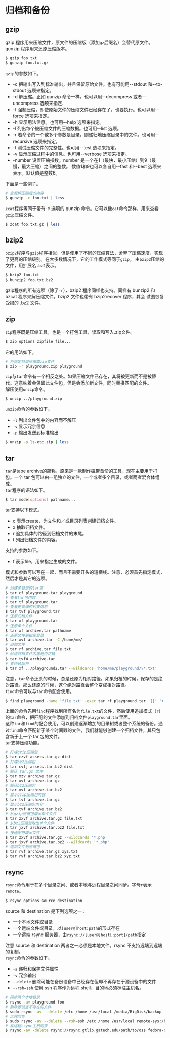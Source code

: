 # 归档和备份


## gzip
gzip 程序用来压缩文件，原文件的压缩版（添加`gz`后缀名）会替代原文件。gunzip 程序用来还原压缩版本。
```bash
$ gzip foo.txt
$ gunzip foo.txt.gz
```
`gzip`的参数如下。

- -c	把输出写入到标准输出，并且保留原始文件。也有可能用--stdout 和--to-stdout 选项来指定。
- -d	解压缩。正如 gunzip 命令一样。也可以用--decompress 或者--uncompress 选项来指定.
- -f	强制压缩，即使原始文件的压缩文件已经存在了，也要执行。也可以用--force 选项来指定。
- -h	显示用法信息。也可用--help 选项来指定。
- -l	列出每个被压缩文件的压缩数据。也可用--list 选项。
- -r	若命令的一个或多个参数是目录，则递归地压缩目录中的文件。也可用--recursive 选项来指定。
- -t	测试压缩文件的完整性。也可用--test 选项来指定。
- -v	显示压缩过程中的信息。也可用--verbose 选项来指定。
- -number	设置压缩指数。number 是一个在1（最快，最小压缩）到9（最慢，最大压缩）之间的整数。 数值1和9也可以各自用--fast 和--best 选项来表示。默认值是整数6。

下面是一些例子。
```bash
# 查看解压缩后的内容
$ gunzip -c foo.txt | less
```
`zcat`程序等同于带有-c 选项的 gunzip 命令。它可以像`cat`命令那样，用来查看`gzip`压缩文件。
```bash
$ zcat foo.txt.gz | less
```

## bzip2
`bzip2`程序与`gzip`程序相似，但是使用了不同的压缩算法，舍弃了压缩速度，实现了更高的压缩级别。在大多数情况下，它的工作模式等同于`gzip`。 由`bzip2`压缩的文件，用扩展名`.bz2`表示。
```bash
$ bzip2 foo.txt
$ bunzip2 foo.txt.bz2
```
gzip程序的所有选项（除了`-r`），bzip2 程序同样也支持。同样有 bunzip2 和 bzcat 程序来解压缩文件。bzip2 文件也带有 bzip2recover 程序，其会 试图恢复受损的 .bz2 文件。

## zip
`zip`程序既是压缩工具，也是一个打包工具，读取和写入.zip文件。
```bash
$ zip options zipfile file...
```
它的用法如下。
```bash
# 将指定目录压缩成zip文件
$ zip -r playground.zip playground
```
`zip`与`tar`命令有一个相反之处。如果压缩文件已存在，其将被更新而不是被替代。这意味着会保留此文件包，但是会添加新文件，同时替换匹配的文件。  
解压使用`unzip`命令。
```bash
$ unzip ../playground.zip
```
`unzip`命令的参数如下。

- `-l` 列出文件包中的内容而不解压
- `-v` 显示冗余信息
- `-p` 输出发送到标准输出
```bash
$ unzip -p ls-etc.zip | less
```

## tar
`tar`是tape archive的简称，原来是一款制作磁带备份的工具，现在主要用于打包。一个 tar 包可以由一组独立的文件，一个或者多个目录，或者两者混合体组成。  
`tar`程序的语法如下。
```bash
$ tar mode[options] pathname...
```
tar支持以下模式。

- c 表示create，为文件和／或目录列表创建归档文件。
- x 抽取归档文件。
- r 追加具体的路径到归档文件的末尾。
- t 列出归档文件的内容。

支持的参数如下。

- f 表示file，用来指定生成的文件。

模式和参数可以写在一起，而且不需要开头的短横线。注意，必须首先指定模式，然后才是其它的选项。
```bash
# 创建子目录的tar包
$ tar cf playground.tar playground
# 查看tar包内容
$ tar tf playground.tar
# 查看更详细的列表信息
$ tar tvf playground.tar
# 还原归档文件
$ tar xf playground.tar
# 还原单个文件
$ tar xf archive.tar pathname
# 还原文件到指定目录
$ tar xvf archive.tar -C /home/me/
# 追加文件
$ tar rf archive.tar file.txt
# 验证归档文件内容是否正确
$ tar tvfW archive.tar
# 支持通配符
$ tar xf ../playground2.tar --wildcards 'home/me/playground/\*.txt'
```
注意，`tar`命令还原的时候，总是还原为相对路径。如果归档的时候，保存的是绝对路径，那么还原的时候，这个绝对路径会整个变成相对路径。  
`find`命令可以与`tar`命令配合使用。
```bash
$ find playground -name 'file.txt' -exec tar rf playground.tar '{}' '+'
```
上面的命令先用`find`程序找到所有名为`file.txt`的文件，然后使用追加模式（`r`）的`tar`命令，把匹配的文件添加到归档文件`playground.tar`里面。  
这种`tar`和`find`的配合使用，可以创建逐渐增加的目录树或者整个系统的备份。通过`find`命令匹配新于某个时间戳的文件，我们就能够创建一个归档文件，其只包含新于上一个 tar 包的文件。  
tar支持压缩功能。
```bash
# 打成gzip压缩包
$ tar czvf assets.tar.gz dist
# 打成bz2压缩包
$ tar cvfj assets.tar.bz2 dist
# 解压 tar.gz 文件
$ tar xzv archive.tar.gz
$ tar xvf archive.tar.gz
# 解压bz2压缩包
$ tar xvf archive.tar.bz2
# 显示gzip压缩包内容
$ tar tvf archive.tar.gz
# 显示bz2压缩包内容
$ tar tvf archive.tar.bz2
# 从gzip压缩包取出单个文件
$ tar zxvf archive.tar.gz file.txt
# 从bz2压缩包取出单个文件
$ tar jxvf archive.tar.bz2 file.txt
# 按通配符取出文件
$ tar zxvf archive.tar.gz --wildcards '*.php'
$ tar jxvf archive.tar.bz2 --wildcards '*.php'
# 追加文件到压缩包
$ tar rvf archive.tar.gz xyz.txt
$ tar rvf archive.tar.bz2 xyz.txt
```

## rsync
`rsync`命令用于在多个目录之间、或者本地与远程目录之间同步。字母`r`表示`remote`。
```bash
$ rsync options source destination
```
source 和 destination 是下列选项之一：

- 一个本地文件或目录
- 一个远端文件或目录，以`[user@]host:path`的形式存在
- 一个远端 rsync 服务器，由`rsync://[user@]host[:port]/path`指定

注意 source 和 destination 两者之一必须是本地文件。rsync 不支持远端到远端的复制。  
`rsync`命令的参数如下。

- `-a` 递归和保护文件属性
- `-v` 冗余输出
- `--delete` 删除可能在备份设备中已经存在但却不再存在于源设备中的文件
- `--rsh=ssh` 使用 ssh 程序作为远程 shell，目的地必须标注主机名。
```bash
# 同步两个本地目录
$ rsync -av playground foo
# 删除源设备不存在的文件
$ sudo rsync -av --delete /etc /home /usr/local /media/BigDisk/backup
# 远程同步
$ sudo rsync -av --delete --rsh=ssh /etc /home /usr/local remote-sys:/backup
# 与远程rsync主机同步
$ rsync -av -delete rsync://rsync.gtlib.gatech.edu/path/to/oss fedora-devel
```
